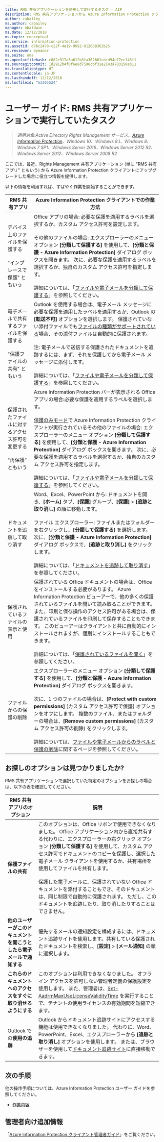 ```yaml
---
title: RMS 共有アプリケーションを使用して実行するタスク - AIP
description: RMS 共有アプリケーションから Azure Information Protection クライアントにアップグレードしたユーザー向けの手順です。
author: cabailey
ms.author: cabailey
manager: mbaldwin
ms.date: 12/12/2018
ms.topic: conceptual
ms.service: information-protection
ms.assetid: d7bc2478-c22f-4e19-9992-012658362b25
ms.reviewer: eymanor
ms.suite: ems
ms.openlocfilehash: c882c917a3a612b3fa362661cdcd94e77ec145f1
ms.sourcegitcommit: 1d2912b4f0f6e8d7596cbf31e2143a783158ab11
ms.translationtype: HT
ms.contentlocale: ja-JP
ms.lasthandoff: 12/12/2018
ms.locfileid: "53305524"
---
```

# <a name="user-guide-tasks-that-you-used-to-do-with-the-rms-sharing-application"></a>ユーザー ガイド: RMS 共有アプリケーションで実行していたタスク

>*適用対象:Active Directory Rights Management サービス、[Azure Information Protection](https://azure.microsoft.com/pricing/details/information-protection)、Windows 10、Windows 8.1、Windows 8、Windows 7 SP1、Windows Server 2016、Windows Server 2012 R2、Windows Server 2012、Windows Server 2008 R2*

ここでは、最近、Rights Management 共有アプリケーション (単に "RMS 共有アプリ" ともいう) から Azure Information Protection クライアントにアップグレードした場合に役立つ情報を提供します。 

以下の情報を利用すれば、すばやく作業を開始することができます。

|RMS 共有アプリ|Azure Information Protection クライアントでの作業方法
|-----------|--------------------|
|デバイス上のファイルを保護する <br /><br />"インプレースで保護" ともいう|Office アプリの場合: 必要な保護を適用するラベルを選択するか、カスタム アクセス許可を設定します。<br /><br />その他のファイルの場合: エクスプローラーのメニュー オプション **[分類して保護する]** を使用して、**[分類と保護 - Azure Information Protection]** ダイアログ ボックスを開きます。 次に、必要な保護を適用するラベルを選択するか、独自のカスタム アクセス許可を指定します。 <br /><br />詳細については、「[ファイルや電子メールを分類して保護する](client-classify-protect.md)」を参照してください。
|電子メールで共有するファイルを保護する <br /><br />"保護ファイルの共有" ともいう|Outlook を使用する場合は、電子メール メッセージに必要な保護を適用したラベルを適用するか、Outlook の **[転送不可]** オプションを選択します。 保護されていない添付ファイルでも[ファイルの種類がサポートされている](https://support.office.com/article/bb643d33-4a3f-4ac7-9770-fd50d95f58dc#FileTypesforIRM)場合、その添付ファイルは自動的に保護されます。<br /><br />注: 電子メールで送信する保護されたドキュメントを追跡するには、まず、それを保護してから電子メール メッセージに添付します。<br /><br />詳細については、「[ファイルや電子メールを分類して保護する](client-classify-protect.md)」を参照してください。
|保護されたファイルに対するアクセス許可を変更する <br /><br />"再保護” ともいう|Azure Information Protection バーが表示される Office アプリの場合:必要な保護を適用するラベルを選択します。<br /><br />[保護のみモード](client-protection-only-mode.md)で Azure Information Protection クライアントが実行されているその他のファイルの場合: エクスプローラーのメニュー オプション **[分類して保護する]** を使用して、**[分類と保護 - Azure Information Protection]** ダイアログ ボックスを開きます。 次に、必要な保護を適用するラベルを選択するか、独自のカスタム アクセス許可を指定します。<br /><br />詳細については、「[ファイルや電子メールを分類して保護する](client-classify-protect.md)」を参照してください。
|ドキュメントを追跡して取り消す|Word、Excel、PowerPoint から: ドキュメントを開き、**[ホーム]** タブ、**[保護]** グループ、**[保護]** > **[追跡と取り消し]** の順に移動します。<br /><br />ファイル エクスプローラー: ファイルまたはフォルダーを右クリックし、**[分類して保護する]** を選択します。 次に、**[分類と保護 - Azure Information Protection]** ダイアログ ボックスで、**[追跡と取り消し]** をクリックします。 <br /><br />詳細については、「[ドキュメントを追跡して取り消す](client-track-revoke.md)」を参照してください。
|保護されているファイルの表示と使用|保護されている Office ドキュメントの場合は、Office をインストールする必要があります。 Azure Information Protection ビューアーで、他の多くの保護されているファイルを開いて読み取ることができます。また、印刷と保存操作のアクセス許可がある場合は、保護されているファイルを印刷して保存することもできます。 このビューアーはクライアントと共に自動的にインストールされますが、個別にインストールすることもできます。<br /><br />詳細については、「[保護されているファイルを開く](client-view-use-files.md)」を参照してください。
|ファイルからの保護の削除|エクスプローラーのメニュー オプション **[分類して保護する]** を使用して、**[分類と保護 - Azure Information Protection]** ダイアログ ボックスを開きます。 <br /><br />次に、1 つのファイルの場合は、**[Protect with custom permissions]** (カスタム アクセス許可で保護) オプションをオフにします。 複数のファイル、またはフォルダーの場合は、**[Remove custom permissions]** (カスタム アクセス許可の削除) をクリックします。<br /><br />詳細については、[ファイルや電子メールからのラベルと保護の削除](client-remove-label-protection.md)に関するページを参照してください。|

## <a name="cant-find-the-option-youre-looking-for"></a>お探しのオプションは見つかりましたか?

RMS 共有アプリケーションで選択していた特定のオプションをお探しの場合は、以下の表を確認してください。

|RMS 共有アプリのオプション|説明
|-----------|--------------------|
|**保護ファイルの共有**|このオプションは、Office リボンで使用できなくなりました。 Office アプリケーション内から直接共有する代わりに、エクスプローラーの右クリック オプション **[分類して保護する]** を使用して、カスタム アクセス許可でドキュメントのコピーを保護し、選択した電子メール クライアントを使用するか、共有場所を使用してファイルを共有します。 <br /><br /> 保護した電子メールに、保護されていない Office ドキュメントを添付することもでき、そのドキュメントは、同じ制限で自動的に保護されます。 ただし、このドキュメントを追跡したり、取り消したりすることはできません。
|**他のユーザーがこのドキュメントを開こうとしたら電子メールで通知する**|優先するメールの通知設定を構成するには、ドキュメント追跡サイトを使用します。共有している保護されたドキュメントを検索し、**[設定]** > **[メール通知]** の順に選択します。
|**これらのドキュメントへのアクセスをすぐに取り消せるようにする**|このオプションは利用できなくなりました。 オフライン アクセスを許可しない管理者定義の保護設定を使用します。 また、管理者は、[Set-AadrmMaxUseLicenseValidityTime](/powershell/aadrm/vlatest/set-aadrmmaxuselicensevaliditytime) を実行することで、テナントの使用ライセンスの有効期間を短縮できます。
|Outlook での**使用の追跡**|Outlook からドキュメント追跡サイトにアクセスする機能は使用できなくなりました。 代わりに、Word、PowerPoint、Excel、エクスプローラーから **[追跡と取り消し]** オプションを使用します。 または、ブラウザーを使用して[ドキュメント追跡サイト](https://go.microsoft.com/fwlink/?LinkId=529562)に直接移動できます。

## <a name="next-steps"></a>次の手順
他の操作手順については、Azure Information Protection ユーザー ガイドを参照してください。

- [作業内容](client-user-guide.md#what-do-you-want-to-do)

## <a name="additional-information-for-administrators"></a>管理者向け追加情報    
「[Azure Information Protection クライアント管理者ガイド](client-admin-guide.md)」をご覧ください。

  
